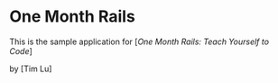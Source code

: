 # One Month Rails

This is the sample application for 
[*One Month Rails: Teach Yourself to Code*]

by [Tim Lu]
